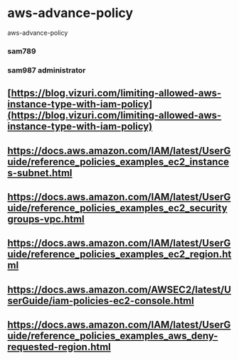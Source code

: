 <!-- @format -->

# aws-advance-policy

aws-advance-policy

### sam789

### sam987 administrator

## [https://blog.vizuri.com/limiting-allowed-aws-instance-type-with-iam-policy](https://blog.vizuri.com/limiting-allowed-aws-instance-type-with-iam-policy)

## https://docs.aws.amazon.com/IAM/latest/UserGuide/reference_policies_examples_ec2_instances-subnet.html

## https://docs.aws.amazon.com/IAM/latest/UserGuide/reference_policies_examples_ec2_securitygroups-vpc.html

## https://docs.aws.amazon.com/IAM/latest/UserGuide/reference_policies_examples_ec2_region.html

## https://docs.aws.amazon.com/AWSEC2/latest/UserGuide/iam-policies-ec2-console.html

## https://docs.aws.amazon.com/IAM/latest/UserGuide/reference_policies_examples_aws_deny-requested-region.html
